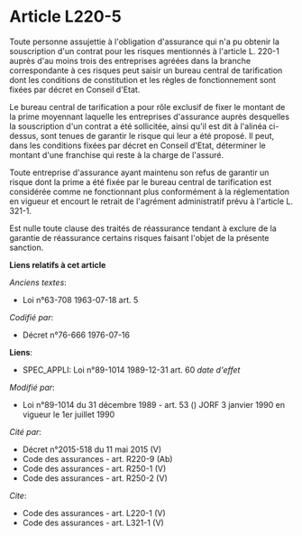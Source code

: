 # Article L220-5

Toute personne assujettie à l'obligation d'assurance qui n'a pu obtenir la souscription d'un contrat pour les risques
mentionnés à l'article L. 220-1 auprès d'au moins trois des entreprises agréées dans la branche correspondante à ces risques
peut saisir un bureau central de tarification dont les conditions de constitution et les règles de fonctionnement sont fixées
par décret en Conseil d'Etat.

Le bureau central de tarification a pour rôle exclusif de fixer le montant de la prime moyennant laquelle les entreprises
d'assurance auprès desquelles la souscription d'un contrat a été sollicitée, ainsi qu'il est dit à l'alinéa ci-dessus, sont
tenues de garantir le risque qui leur a été proposé. Il peut, dans les conditions fixées par décret en Conseil d'Etat,
déterminer le montant d'une franchise qui reste à la charge de l'assuré.

Toute entreprise d'assurance ayant maintenu son refus de garantir un risque dont la prime a été fixée par le bureau central
de tarification est considérée comme ne fonctionnant plus conformément à la réglementation en vigueur et encourt le retrait
de l'agrément administratif prévu à l'article L. 321-1.

Est nulle toute clause des traités de réassurance tendant à exclure de la garantie de réassurance certains risques faisant
l'objet de la présente sanction.

**Liens relatifs à cet article**

_Anciens textes_:

  - Loi n°63-708 1963-07-18 art. 5

_Codifié par_:

  - Décret n°76-666 1976-07-16

**Liens**:

  - SPEC_APPLI: Loi n°89-1014 1989-12-31 art. 60 *date d'effet*

_Modifié par_:

  - Loi n°89-1014 du 31 décembre 1989 - art. 53 () JORF 3 janvier 1990 en vigueur le 1er juillet 1990

_Cité par_:

  - Décret n°2015-518 du 11 mai 2015 (V)
  - Code des assurances - art. R220-9 (Ab)
  - Code des assurances - art. R250-1 (V)
  - Code des assurances - art. R250-2 (V)

_Cite_:

  - Code des assurances - art. L220-1 (V)
  - Code des assurances - art. L321-1 (V)
